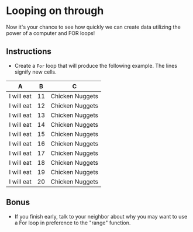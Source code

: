 # Looping on through

Now it's your chance to see how quickly we can create data utilizing the power of a computer and FOR loops!

## Instructions

* Create a `For` loop that will produce the following example. The lines signify new cells.

|  A | B  |  C |
|:---:|:---:|:---:|
| I will eat | 11 | Chicken Nuggets |
| I will eat | 12 | Chicken Nuggets |
| I will eat | 13 | Chicken Nuggets |
| I will eat | 14 | Chicken Nuggets |
| I will eat | 15 | Chicken Nuggets |
| I will eat | 16 | Chicken Nuggets |
| I will eat | 17 | Chicken Nuggets |
| I will eat | 18 | Chicken Nuggets |
| I will eat | 19 | Chicken Nuggets |
| I will eat | 20 | Chicken Nuggets |

## Bonus

* If you finish early, talk to your neighbor about why you may want to use a For loop in preference to the "range" function.
